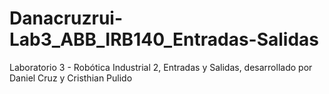 # Danacruzrui-Lab3_ABB_IRB140_Entradas-Salidas
Laboratorio 3 - Robótica Industrial 2, Entradas y Salidas, desarrollado por Daniel Cruz y Cristhian Pulido
